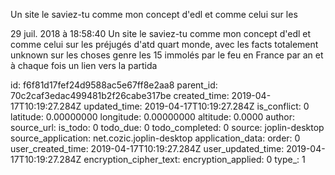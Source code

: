 Un site le saviez-tu comme mon concept d\'edl et comme celui sur les

29 juil. 2018 à 18:58:40
Un site le saviez-tu comme mon concept d\'edl et comme celui sur les
préjugés d\'atd quart monde, avec les facts totalement unknown sur les
choses genre les 15 immolés par le feu en France par an et à chaque fois
un lien vers la partida


id: f6f81d17fef24d9588ac5e67ff8e2aa8
parent_id: 70c2caf3edac499481b2f26cabe317be
created_time: 2019-04-17T10:19:27.284Z
updated_time: 2019-04-17T10:19:27.284Z
is_conflict: 0
latitude: 0.00000000
longitude: 0.00000000
altitude: 0.0000
author: 
source_url: 
is_todo: 0
todo_due: 0
todo_completed: 0
source: joplin-desktop
source_application: net.cozic.joplin-desktop
application_data: 
order: 0
user_created_time: 2019-04-17T10:19:27.284Z
user_updated_time: 2019-04-17T10:19:27.284Z
encryption_cipher_text: 
encryption_applied: 0
type_: 1